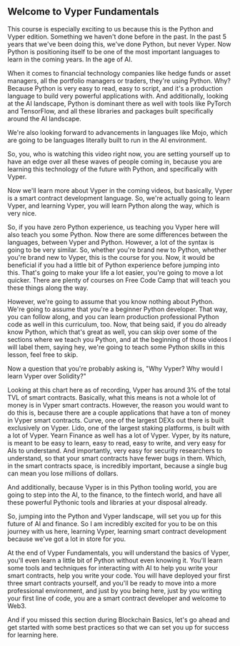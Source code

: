 ## Welcome to Vyper Fundamentals

This course is especially exciting to us because this is the Python and Vyper edition. Something we haven't done before in the past. In the past 5 years that we've been doing this, we've done Python, but never Vyper. Now Python is positioning itself to be one of the most important languages to learn in the coming years. In the age of AI.

When it comes to financial technology companies like hedge funds or asset managers, all the portfolio managers or traders, they're using Python. Why? Because Python is very easy to read, easy to script, and it's a production language to build very powerful applications with. And additionally, looking at the AI landscape, Python is dominant there as well with tools like PyTorch and TensorFlow, and all these libraries and packages built specifically around the AI landscape.

We're also looking forward to advancements in languages like Mojo, which are going to be languages literally built to run in the AI environment.

So, you, who is watching this video right now, you are setting yourself up to have an edge over all these waves of people coming in, because you are learning this technology of the future with Python, and specifically with Vyper.

Now we'll learn more about Vyper in the coming videos, but basically, Vyper is a smart contract development language. So, we're actually going to learn Vyper, and learning Vyper, you will learn Python along the way, which is very nice.

So, if you have zero Python experience, us teaching you Vyper here will also teach you some Python. Now there are some differences between the languages, between Vyper and Python. However, a lot of the syntax is going to be very similar. So, whether you're brand new to Python, whether you're brand new to Vyper, this is the course for you. Now, it would be beneficial if you had a little bit of Python experience before jumping into this. That's going to make your life a lot easier, you're going to move a lot quicker. There are plenty of courses on Free Code Camp that will teach you these things along the way.

However, we're going to assume that you know nothing about Python. We're going to assume that you're a beginner Python developer. That way, you can follow along, and you can learn production professional Python code as well in this curriculum, too. Now, that being said, if you do already know Python, which that's great as well, you can skip over some of the sections where we teach you Python, and at the beginning of those videos I will label them, saying hey, we're going to teach some Python skills in this lesson, feel free to skip.

Now a question that you're probably asking is, "Why Vyper? Why would I learn Vyper over Solidity?"

Looking at this chart here as of recording, Vyper has around 3% of the total TVL of smart contracts. Basically, what this means is not a whole lot of money is in Vyper smart contracts. However, the reason you would want to do this is, because there are a couple applications that have a ton of money in Vyper smart contracts. Curve, one of the largest DEXs out there is built exclusively on Vyper. Lido, one of the largest staking platforms, is built with a lot of Vyper. Yearn Finance as well has a lot of Vyper. Vyper, by its nature, is meant to be easy to learn, easy to read, easy to write, and very easy for AIs to understand. And importantly, very easy for security researchers to understand, so that your smart contracts have fewer bugs in them. Which, in the smart contracts space, is incredibly important, because a single bug can mean you lose millions of dollars.

And additionally, because Vyper is in this Python tooling world, you are going to step into the AI, to the finance, to the fintech world, and have all these powerful Pythonic tools and libraries at your disposal already.

So, jumping into the Python and Vyper landscape, will set you up for this future of AI and finance. So I am incredibly excited for you to be on this journey with us here, learning Vyper, learning smart contract development because we've got a lot in store for you.

At the end of Vyper Fundamentals, you will understand the basics of Vyper, you'll even learn a little bit of Python without even knowing it. You'll learn some tools and techniques for interacting with AI to help you write your smart contracts, help you write your code. You will have deployed your first three smart contracts yourself, and you'll be ready to move into a more professional environment, and just by you being here, just by you writing your first line of code, you are a smart contract developer and welcome to Web3.

And if you missed this section during Blockchain Basics, let's go ahead and get started with some best practices so that we can set you up for success for learning here.
